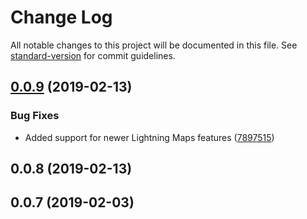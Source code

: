 # Change Log

All notable changes to this project will be documented in this file. See [standard-version](https://github.com/conventional-changelog/standard-version) for commit guidelines.

<a name="0.0.9"></a>
## [0.0.9](https://github.com/Geocodio/lightning-maps-react/compare/v0.0.8...v0.0.9) (2019-02-13)


### Bug Fixes

* Added support for newer Lightning Maps features ([7897515](https://github.com/Geocodio/lightning-maps-react/commit/7897515))



<a name="0.0.8"></a>
## 0.0.8 (2019-02-13)



<a name="0.0.7"></a>
## 0.0.7 (2019-02-03)

